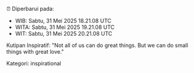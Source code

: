 ⏰ Diperbarui pada:
- WIB: Sabtu, 31 Mei 2025 18.21.08 UTC
- WITA: Sabtu, 31 Mei 2025 19.21.08 UTC
- WIT: Sabtu, 31 Mei 2025 20.21.08 UTC

Kutipan Inspiratif:
"Not all of us can do great things. But we can do small things with great love."


Kategori: inspirational

